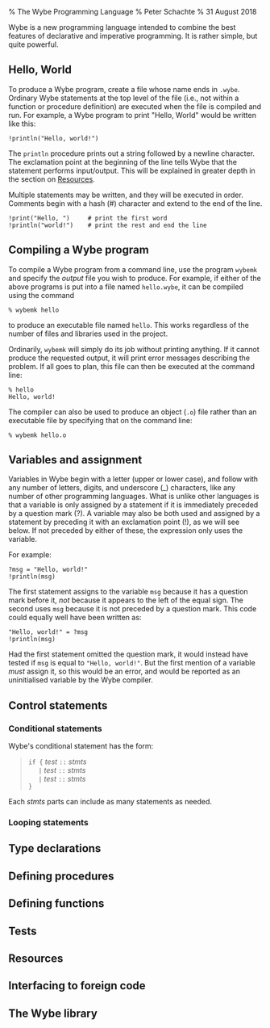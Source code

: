 % The Wybe Programming Language
% Peter Schachte
% 31 August 2018

Wybe is a new programming language intended to combine the best features of
declarative and imperative programming.  It is rather simple, but quite
powerful.

## Hello, World

To produce a Wybe program, create a file whose name ends in `.wybe`.
Ordinary Wybe statements at the top level of the file (i.e., not within a
function or procedure definition) are executed when the file is compiled
and run.  For example, a Wybe program to print "Hello, World" would be
written like this:


    !println("Hello, world!")

The `println` procedure prints out a string followed by a newline
character.  The exclamation point at the beginning of the line tells Wybe
that the statement performs input/output.  This will be explained in
greater depth in the section on [Resources](#Resources).

Multiple statements may be written, and they will be executed in order.
Comments begin with a hash (#) character and extend to the end of the line.

    !print("Hello, ")     # print the first word
    !println("world!")    # print the rest and end the line

## <a name="Compiling"></a>Compiling a Wybe program

To compile a Wybe program from a command line, use the program `wybemk` and
specify the *output* file you wish to produce.  For example, if either of
the above programs is put into a file named `hello.wybe`, it can be
compiled using the command

    % wybemk hello

to produce an executable file named `hello`.  This works regardless of the
number of files and libraries used in the project.

Ordinarily, `wybemk` will simply do its job without printing anything. If
it cannot produce the requested output, it will print error messages
describing the problem. If all goes to plan, this file can then be executed
at the command line:

    % hello
    Hello, world!

The compiler can also be used to produce an object (`.o`) file rather than
an executable file by specifying that on the command line:

    % wybemk hello.o

## <a name="Variables"></a>Variables and assignment

Variables in Wybe begin with a letter (upper or lower case), and follow
with any number of letters, digits, and underscore (_) characters, like any
number of other programming languages. What is unlike other languages is
that a variable is only assigned by a statement if it is immediately
preceded by a question mark (?). A variable may also be both used and
assigned by a statement by preceding it with an exclamation point (!), as
we will see below. If not preceded by either of these, the expression only
uses the variable.

For example:

    ?msg = "Hello, world!"
    !println(msg)

The first statement assigns to the variable `msg` because it has a question
mark before it, _not_ because it appears to the left of the equal sign.
The second uses `msg` because it is not preceded by a question mark.
This code could equally well have been written as:

    "Hello, world!" = ?msg
    !println(msg)

Had the first statement omitted the question mark, it would instead have
tested if `msg` is equal to `"Hello, world!"`. But the first mention of a
variable _must_ assign it, so this would be an error, and would be reported
as an uninitialised variable by the Wybe compiler.

## <a name="Control"></a>Control statements
### <a name="Conditional"></a>Conditional statements
Wybe's conditional statement has the form:

>    `if {` *test* `::` *stmts*  
>    &nbsp;&nbsp;&nbsp;&nbsp;&nbsp;`|` *test* `::` *stmts*  
>    &nbsp;&nbsp;&nbsp;&nbsp;&nbsp;`|` *test* `::` *stmts*  
>    `}`

Each *stmts* parts can include as many statements as needed.

### <a name="Loops"></a>Looping statements
## <a name="Types"></a>Type declarations
## <a name="Procedures"></a>Defining procedures
## <a name="Functions"></a>Defining functions
## <a name="Tests"></a>Tests
## <a name="Resources"></a>Resources
## <a name="Foreign"></a>Interfacing to foreign code
## <a name="Library"></a>The Wybe library
